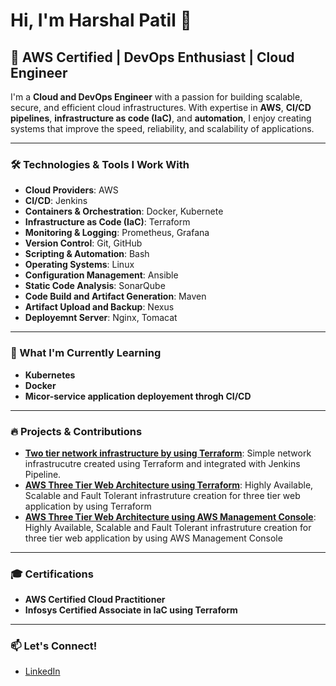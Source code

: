 # Hi, I'm Harshal Patil 👋

## 🚀 AWS Certified | DevOps Enthusiast | Cloud Engineer

I'm a **Cloud and DevOps Engineer** with a passion for building scalable, secure, and efficient cloud infrastructures. With expertise in **AWS**, **CI/CD pipelines**, **infrastructure as code (IaC)**, and **automation**, I enjoy creating systems that improve the speed, reliability, and scalability of applications.

---

### 🛠️ Technologies & Tools I Work With

- **Cloud Providers**: AWS
- **CI/CD**: Jenkins
- **Containers & Orchestration**: Docker, Kubernete
- **Infrastructure as Code (IaC)**: Terraform
- **Monitoring & Logging**: Prometheus, Grafana
- **Version Control**: Git, GitHub
- **Scripting & Automation**: Bash
- **Operating Systems**: Linux
- **Configuration Management**: Ansible
- **Static Code Analysis**: SonarQube
- **Code Build and Artifact Generation**: Maven
- **Artifact Upload and Backup**: Nexus
- **Deployemnt Server**: Nginx, Tomacat

---


### 🌱 What I'm Currently Learning
- **Kubernetes**
- **Docker**
- **Micor-service application deployement throgh CI/CD**

---

### 🔥 Projects & Contributions
- **[Two tier network infrastructure by using Terraform]([https://your-portfolio-url.com/](https://github.com/HarshalPatil-Repo/Two-tier-network-infrastructure-by-using-Terraform))**: Simple network infrastrucutre created using Terraform and integrated with Jenkins Pipeline.
- **[AWS Three Tier Web Architecture using Terraform]([https://github.com/your-username/aws-automation](https://github.com/HarshalPatil-Repo/AWS-Three-Tier-Web-Architecture-using-Terraform))**: Highly Available, Scalable and Fault Tolerant infrastruture creation for three tier web application by using Terraform
- **[AWS Three Tier Web Architecture using AWS Management Console]([https://github.com/your-username/k8s-playground](https://github.com/HarshalPatil-Repo/AWS-Three-Tier-Web-Architecture-using-AWS-Management-Console))**: Highly Available, Scalable and Fault Tolerant infrastruture creation for three tier web application by using AWS Management Console

---

### 🎓 Certifications
- **AWS Certified Cloud Practitioner**
- **Infosys Certified Associate in IaC using Terraform**

---

### 📫 Let's Connect!
- [LinkedIn](https://www.linkedin.com/in/harshal-patil-1144a9157/)

